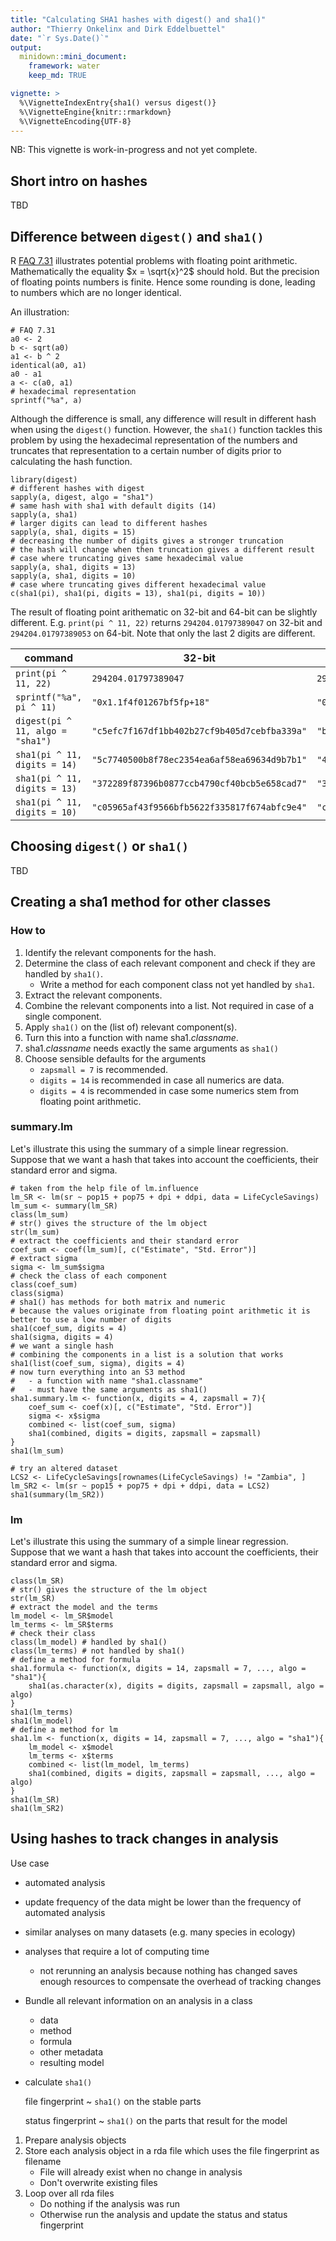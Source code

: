 ```yaml
---
title: "Calculating SHA1 hashes with digest() and sha1()"
author: "Thierry Onkelinx and Dirk Eddelbuettel"
date: "`r Sys.Date()`"
output:
  minidown::mini_document:
    framework: water
    keep_md: TRUE

vignette: >
  %\VignetteIndexEntry{sha1() versus digest()}
  %\VignetteEngine{knitr::rmarkdown}
  %\VignetteEncoding{UTF-8}
---
```




NB: This vignette is work-in-progress and not yet complete.

## Short intro on hashes

TBD

## Difference between `digest()` and `sha1()`

R [FAQ 7.31](https://cran.r-project.org/doc/FAQ/R-FAQ.html#Why-doesn_0027t-R-think-these-numbers-are-equal_003f) illustrates potential problems with floating point arithmetic. Mathematically the equality $x = \sqrt{x}^2$ should hold. But the precision of floating points numbers is finite. Hence some rounding is done, leading to numbers which are no longer identical.

An illustration:

```{r faq7_31}
# FAQ 7.31
a0 <- 2
b <- sqrt(a0)
a1 <- b ^ 2
identical(a0, a1)
a0 - a1
a <- c(a0, a1)
# hexadecimal representation
sprintf("%a", a)
```

Although the difference is small, any difference will result in different hash when using the `digest()` function. 
However, the `sha1()` function tackles this problem by using the hexadecimal representation of the numbers and truncates 
that representation to a certain number of digits prior to calculating the hash function. 

```{r faq7_31digest}
library(digest)
# different hashes with digest
sapply(a, digest, algo = "sha1")
# same hash with sha1 with default digits (14)
sapply(a, sha1)
# larger digits can lead to different hashes
sapply(a, sha1, digits = 15)
# decreasing the number of digits gives a stronger truncation
# the hash will change when then truncation gives a different result
# case where truncating gives same hexadecimal value
sapply(a, sha1, digits = 13)
sapply(a, sha1, digits = 10)
# case where truncating gives different hexadecimal value
c(sha1(pi), sha1(pi, digits = 13), sha1(pi, digits = 10))
```

The result of floating point arithematic on 32-bit and 64-bit can be slightly different. E.g. `print(pi ^ 11, 22)` returns `294204.01797389047` on 32-bit and `294204.01797389053` on 64-bit. Note that only the last 2 digits are different.  

| command | 32-bit | 64-bit|
| - | - | - |
| `print(pi ^ 11, 22)` | `294204.01797389047` | `294204.01797389053` |
| `sprintf("%a", pi ^ 11)`| `"0x1.1f4f01267bf5fp+18"` | `"0x1.1f4f01267bf6p+18"` |
| `digest(pi ^ 11, algo = "sha1")` | `"c5efc7f167df1bb402b27cf9b405d7cebfba339a"` | `"b61f6fea5e2a7952692cefe8bba86a00af3de713"`|
| `sha1(pi ^ 11, digits = 14)` | `"5c7740500b8f78ec2354ea6af58ea69634d9b7b1"` | `"4f3e296b9922a7ddece2183b1478d0685609a359"` |
| `sha1(pi ^ 11, digits = 13)` | `"372289f87396b0877ccb4790cf40bcb5e658cad7"` | `"372289f87396b0877ccb4790cf40bcb5e658cad7"` |
| `sha1(pi ^ 11, digits = 10)` | `"c05965af43f9566bfb5622f335817f674abfc9e4"` | `"c05965af43f9566bfb5622f335817f674abfc9e4"` |

## Choosing `digest()` or `sha1()`

TBD

## Creating a sha1 method for other classes

### How to

1. Identify the relevant components for the hash.
1. Determine the class of each relevant component and check if they are handled by `sha1()`.
    - Write a method for each component class not yet handled by `sha1`.
1. Extract the relevant components.
1. Combine the relevant components into a list. Not required in case of a single component.
1. Apply `sha1()` on the (list of) relevant component(s).
1. Turn this into a function with name sha1._classname_.
1. sha1._classname_ needs exactly the same arguments as `sha1()`
1. Choose sensible defaults for the arguments
    - `zapsmall = 7` is recommended.
    - `digits = 14` is recommended in case all numerics are data.
    - `digits = 4` is recommended in case some numerics stem from floating point arithmetic.

###  summary.lm

Let's illustrate this using the summary of a simple linear regression. Suppose that we want a hash that takes into account the coefficients, their standard error and sigma.

```{r sha1_lm_sum}
# taken from the help file of lm.influence
lm_SR <- lm(sr ~ pop15 + pop75 + dpi + ddpi, data = LifeCycleSavings)
lm_sum <- summary(lm_SR)
class(lm_sum)
# str() gives the structure of the lm object
str(lm_sum)
# extract the coefficients and their standard error
coef_sum <- coef(lm_sum)[, c("Estimate", "Std. Error")]
# extract sigma
sigma <- lm_sum$sigma
# check the class of each component
class(coef_sum)
class(sigma)
# sha1() has methods for both matrix and numeric
# because the values originate from floating point arithmetic it is better to use a low number of digits
sha1(coef_sum, digits = 4)
sha1(sigma, digits = 4)
# we want a single hash
# combining the components in a list is a solution that works
sha1(list(coef_sum, sigma), digits = 4)
# now turn everything into an S3 method
#   - a function with name "sha1.classname"
#   - must have the same arguments as sha1()
sha1.summary.lm <- function(x, digits = 4, zapsmall = 7){
    coef_sum <- coef(x)[, c("Estimate", "Std. Error")]
    sigma <- x$sigma
    combined <- list(coef_sum, sigma)
    sha1(combined, digits = digits, zapsmall = zapsmall)
}
sha1(lm_sum)

# try an altered dataset
LCS2 <- LifeCycleSavings[rownames(LifeCycleSavings) != "Zambia", ]
lm_SR2 <- lm(sr ~ pop15 + pop75 + dpi + ddpi, data = LCS2)
sha1(summary(lm_SR2))
```

###  lm

Let's illustrate this using the summary of a simple linear regression. Suppose that we want a hash that takes into account the coefficients, their standard error and sigma.

```{r sha1_lm}
class(lm_SR)
# str() gives the structure of the lm object
str(lm_SR)
# extract the model and the terms
lm_model <- lm_SR$model
lm_terms <- lm_SR$terms
# check their class
class(lm_model) # handled by sha1()
class(lm_terms) # not handled by sha1()
# define a method for formula
sha1.formula <- function(x, digits = 14, zapsmall = 7, ..., algo = "sha1"){
    sha1(as.character(x), digits = digits, zapsmall = zapsmall, algo = algo)
}
sha1(lm_terms)
sha1(lm_model)
# define a method for lm
sha1.lm <- function(x, digits = 14, zapsmall = 7, ..., algo = "sha1"){
    lm_model <- x$model
    lm_terms <- x$terms
    combined <- list(lm_model, lm_terms)
    sha1(combined, digits = digits, zapsmall = zapsmall, ..., algo = algo)
}
sha1(lm_SR)
sha1(lm_SR2)
```

## Using hashes to track changes in analysis

Use case

- automated analysis
- update frequency of the data might be lower than the frequency of automated analysis
- similar analyses on many datasets (e.g. many species in ecology)
- analyses that require a lot of computing time
    - not rerunning an analysis because nothing has changed saves enough resources to compensate the overhead of tracking changes

- Bundle all relevant information on an analysis in a class
    - data
    - method
    - formula
    - other metadata
    - resulting model
- calculate `sha1()`

    file fingerprint
      ~ `sha1()` on the stable parts
    
    status fingerprint
      ~ `sha1()` on the parts that result for the model

1. Prepare analysis objects
1. Store each analysis object in a rda file which uses the file fingerprint as filename
    - File will already exist when no change in analysis
    - Don't overwrite existing files
1. Loop over all rda files
    - Do nothing if the analysis was run
    - Otherwise run the analysis and update the status and status fingerprint
